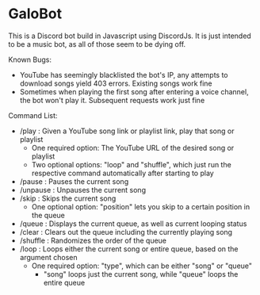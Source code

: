 # GaloBot

This is a Discord bot build in Javascript using DiscordJs. It is just intended to be a music bot, as all of those seem to be dying off.

Known Bugs:
- YouTube has seemingly blacklisted the bot's IP, any attempts to download songs yield 403 errors. Existing songs work fine
- Sometimes when playing the first song after entering a voice channel, the bot won't play it. Subsequent requests work just fine

Command List:
- /play : Given a YouTube song link or playlist link, play that song or playlist
    - One required option: The YouTube URL of the desired song or playlist
    - Two optional options: "loop" and "shuffle", which just run the respective command automatically after starting to play
- /pause : Pauses the current song
- /unpause : Unpauses the current song
- /skip : Skips the current song
    - One optional option: "position" lets you skip to a certain position in the queue
- /queue : Displays the current queue, as well as current looping status
- /clear : Clears out the queue including the currently playing song
- /shuffle : Randomizes the order of the queue
- /loop : Loops either the current song or entire queue, based on the argument chosen
    - One required option: "type", which can be either "song" or "queue"
        - "song" loops just the current song, while "queue" loops the entire queue